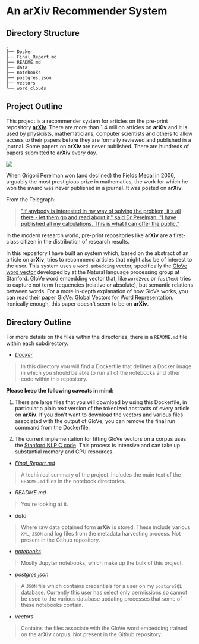 # An arXiv Recommender System

## Directory Structure

```
.
├── Docker
├── Final_Report.md
├── README.md
├── data
├── notebooks
├── postgres.json
├── vectors
└── word_clouds
```


## Project Outline

This project is a recommender system for articles on the pre-print repository [__arXiv__](https://arxiv.org). There are more than 1.4 million articles on __arXiv__ and it is used by physicists, mathematicians, computer scientists and others to allow access to their papers before they are formally reviewed and published in a journal. Some papers on __arXiv__ are never published. There are hundreds of papers submitted to __arXiv__ every day.

![][submissions]

[submissions]: notebooks/02_Data_Analysis_And_Processing/submissions.png

When Grigori Perelman won (and declined) the Fields Medal in 2006, arguably the most prestigious prize in mathematics, the work for which he won the award was never published in a journal. It was posted on __arXiv__.

 From the Telegraph:
>["If anybody is interested in my way of solving the problem, it's all there - let them go and read about it," said Dr Perelman. "I have published all my calculations. This is what I can offer the public."](https://www.telegraph.co.uk/news/1526782/Worlds-top-maths-genius-jobless-and-living-with-mother.html)

In the modern research world, pre-print repositories like __arXiv__ are a first-class citizen in the distribution of research results.

In this repository I have built an system which, based on the abstract of an article on __arXiv__, tries to recommend articles that might also be of interest to the user. This system uses a `word embedding` vector, specifically the [GloVe word vector](https://nlp.stanford.edu/projects/glove/) developed by at the Natural language processing group at Stanford. GloVe word embedding vector that, like `word2vec` or `fastText` tries to capture not term frequencies (relative or absolute), but semantic relations between words. For a more in-depth explanation of how GloVe works, you can read their paper [GloVe: Global Vectors for Word Representation](https://nlp.stanford.edu/pubs/glove.pdf). Ironically enough, this paper doesn't seem to be on __arXiv__.



## Directory Outline
For more details on the files within the directories, there is a `README.md` file within each subdirectory.

* *[Docker](Docker)*

> In this directory you will find a Dockerfile that defines a Docker image in which you should be able to run all of the notebooks and other code within this repository.

__Please keep the following caveats in mind:__

1. There are large files that you will download by using this Dockerfile, in particular a plain text version of the tokenized abstracts of every article on __arXiv__. If you don't want to download the vectors and various files associated with the output of GloVe, you can remove the final run command from the Dockerfile.

1. The current implementation for fitting GloVe vectors on a corpus uses the [Stanford NLP C code](https://nlp.stanford.edu/projects/glove/). This process is intensive and can take up substantial memory and CPU resources.


* *[Final_Report.md](Final_Report.md)*

> A techinical summary of the project. Includes the main text of the `README.md` files in the notebook directories.


* *README.md*

> You're looking at it.

* *data*

> Where raw data obtained form __arXiv__ is stored. These include various `XML`, `JSON` and log files from the metadata harvesting process. Not present in the Github repository.

* *[notebooks](notebooks)*

> Mostly Jupyter notebooks, which make up the bulk of this project.

* *[postgres.json](postgres.json)*

> A `JSON` file which contains credentials for a user on my `postgreSQL` database. Currently this user has select only permissions so cannot be used to the various database updating processes that some of these notebooks contain.

* *vectors*

> Contains the files associate with the GloVe word embedding trained on the __arXiv__ corpus. Not present in the Github repository.
